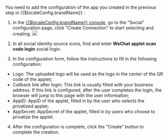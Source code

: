<IntegrationDetailCard :title="`Fill in the WeChat applet configuration in ${$localeConfig.brandName}`">

You need to add the configuration of the app you created in the previous step in {{$localeConfig.brandName}} :

1. In the [{{$localeConfig.brandName}} console](https://console.authing.cn), go to the "Social" configuration page, click "Create Connection" to start selecting and creating.
![](~@imagesEnUs/connections/create-social-idp.jpg)
  
2. In all social identity source icons, find and enter **WeChat applet scan code login** social login.
3. In the configuration form, follow the instructions to fill in the following configuration:

- Logo: The uploaded logo will be used as the logo in the center of the QR code of the applet;
- Callback link after login: This link is usually filled with your business address. If this link is configured, after the user completes the login, the browser will jump to this page with the user information;
- AppID: AppID of the applet, filled in by the user who selects the privatized applet;
- AppSecret: AppSecret of the applet, filled in by users who choose to privatize the applet.

4. After the configuration is complete, click the "Create" button to complete the creation.

</IntegrationDetailCard>

